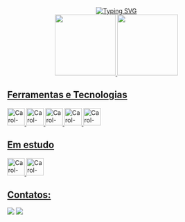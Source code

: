 <div align="center">
   <a href="https://git.io/typing-svg"><img src="https://readme-typing-svg.demolab.com?font=Fira+Code&pause=1000&color=FF8787&center=true&vCenter=true&width=435&lines=Ol%C3%A1%2C+meu+nome+%C3%A9+Carol.;Desenvolvedora+FrontEnd+em+forma%C3%A7%C3%A3o" alt="Typing SVG" /></a>
  </div>
  
<div align="center">
  <a href="https://github.com/CarolGMilano">
  <img height="140em" src="https://github-readme-stats.vercel.app/api?username=CarolGMilano&show_icons=true&theme=radical&include_all_commits=true&count_private=true&random=&randomss524272"/>
  <img height="140em" src="https://github-readme-stats.vercel.app/api/top-langs/?username=CarolGMilano&layout=compact&langs_count=7&theme=radical&random=&randomss524272"/>
</div>  
  
## Ferramentas e Tecnologias
<div>
  <img alt="Carol-HTML" src="https://cdn.jsdelivr.net/gh/devicons/devicon/icons/html5/html5-plain.svg" width="40" height="40"/>   
  <img alt="Carol-CSS" src="https://cdn.jsdelivr.net/gh/devicons/devicon/icons/css3/css3-plain.svg" width="40" height="40"/>
  <img alt="Carol-JS" src="https://cdn.jsdelivr.net/gh/devicons/devicon/icons/javascript/javascript-original.svg" width="40" height="40"/>
  <img alt="Carol-GIT" src="https://cdn.jsdelivr.net/gh/devicons/devicon/icons/git/git-original.svg" width="40" height="40"/>
  <img alt="Carol-SASS" src="https://cdn.jsdelivr.net/gh/devicons/devicon/icons/sass/sass-original.svg" width="40" height="40"/>
 </div>

## Em estudo
<div>
  <img alt="Carol-TailwindCSS" src="https://cdn.jsdelivr.net/gh/devicons/devicon/icons/tailwindcss/tailwindcss-plain.svg" width="40" height="40"/>
  <img alt="Carol-TS" src="https://cdn.jsdelivr.net/gh/devicons/devicon/icons/typescript/typescript-plain.svg" width="40" height="40"/>     
</div>      


## Contatos:
<div>
  <a href = "mailto:carolinamilanorg@gmail.com"><img src="https://img.shields.io/badge/Gmail-D14836?style=for-the-badge&logo=gmail&logoColor=white" target="_blank"></a>
  <a href="https://www.linkedin.com/in/carolina-milano-276048259" target="_blank"><img src="https://img.shields.io/badge/-LinkedIn-%230077B5?style=for-the-badge&logo=linkedin&logoColor=white" target="_blank"></a>   
</div>
